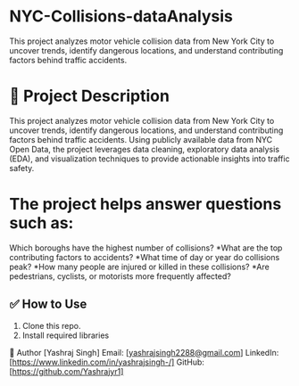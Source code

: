 # NYC-Collisions-dataAnalysis
This project analyzes motor vehicle collision data from New York City to uncover trends, identify dangerous locations, and understand contributing factors behind traffic accidents.


# 🧾 Project Description
This project analyzes motor vehicle collision data from New York City to uncover trends, identify dangerous locations, and understand contributing factors behind traffic accidents. 
Using publicly available data from NYC Open Data, the project leverages data cleaning, exploratory data analysis (EDA), and visualization techniques to provide actionable insights into traffic safety.

# The project helps answer questions such as:
Which boroughs have the highest number of collisions?
*What are the top contributing factors to accidents?
*What time of day or year do collisions peak?
*How many people are injured or killed in these collisions?
*Are pedestrians, cyclists, or motorists more frequently affected?


## ✅ How to Use
1. Clone this repo.
2. Install required libraries

👤 Author
[Yashraj Singh]
Email: [yashrajsingh2288@gmail.com]
LinkedIn: [https://www.linkedin.com/in/yashrajsingh-/]
GitHub: [https://github.com/Yashrajyr1]






